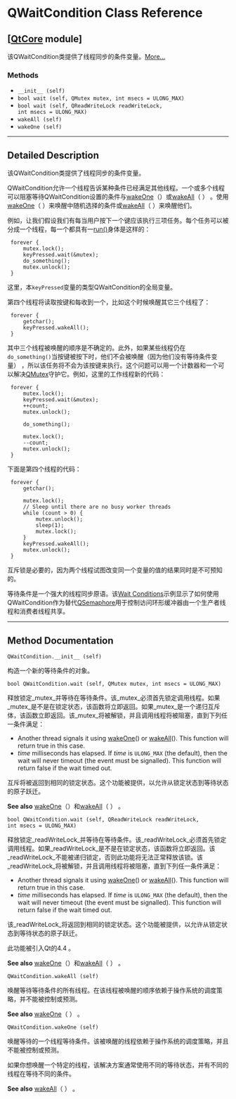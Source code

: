 # QWaitCondition Class Reference

## [[QtCore](index.htm) module]

该QWaitCondition类提供了线程同步的条件变量。[More...](#details)

### Methods

*   `__init__ (self)`
*   `bool wait (self, QMutex mutex, int msecs = ULONG_MAX)`
*   `bool wait (self, QReadWriteLock readWriteLock, int msecs = ULONG_MAX)`
*   `wakeAll (self)`
*   `wakeOne (self)`

* * *

## Detailed Description

该QWaitCondition类提供了线程同步的条件变量。

QWaitCondition允许一个线程告诉某种条件已经满足其他线程。一个或多个线程可以阻塞等待QWaitCondition设置的条件与[wakeOne](qwaitcondition.html#wakeOne)（）或[wakeAll](qwaitcondition.html#wakeAll)（ ） 。使用[wakeOne](qwaitcondition.html#wakeOne)（ ）来唤醒中随机选择的条件或[wakeAll](qwaitcondition.html#wakeAll)（ ）来唤醒他们。

例如，让我们假设我们有每当用户按下一个键应该执行三项任务。每个任务可以被分成一个线程，每一个都具有一[run()](qthread.html#run)身体是这样的：

```
 forever {
     mutex.lock();
     keyPressed.wait(&mutex);
     do_something();
     mutex.unlock();
 }

```

这里，本`keyPressed`变量的类型QWaitCondition的全局变量。

第四个线程将读取按键和每收到一个，比如这个时候唤醒其它三个线程了：

```
 forever {
     getchar();
     keyPressed.wakeAll();
 }

```

其中三个线程被唤醒的顺序是不确定的。此外，如果某些线程仍在`do_something()`当按键被按下时，他们不会被唤醒（因为他们没有等待条件变量） ，所以该任务将不会为该按键来执行。这个问题可以用一个计数器和一个可以解决[QMutex](qmutex.html)守护它。例如，这里的工作线程新的代码：

```
 forever {
     mutex.lock();
     keyPressed.wait(&mutex);
     ++count;
     mutex.unlock();

     do_something();

     mutex.lock();
     --count;
     mutex.unlock();
 }

```

下面是第四个线程的代码：

```
 forever {
     getchar();

     mutex.lock();
     // Sleep until there are no busy worker threads
     while (count > 0) {
         mutex.unlock();
         sleep(1);
         mutex.lock();
     }
     keyPressed.wakeAll();
     mutex.unlock();
 }

```

互斥锁是必要的，因为两个线程试图改变同一个变量的值的结果同时是不可预知的。

等待条件是一个强大的线程同步原语。该[Wait Conditions](index.htm)示例显示了如何使用QWaitCondition作为替代[QSemaphore](qsemaphore.html)用于控制访问环形缓冲器由一个生产者线程和消费者线程共享。

* * *

## Method Documentation

```
QWaitCondition.__init__ (self)
```

构造一个新的等待条件的对象。

```
bool QWaitCondition.wait (self, QMutex mutex, int msecs = ULONG_MAX)
```

释放锁定_mutex_并等待在等待条件。该_mutex_必须首先锁定调用线程。如果_mutex_是不是在锁定状态，该函数将立即返回。如果_mutex_是一个递归互斥体，该函数立即返回。该_mutex_将被解锁，并且调用线程将被阻塞，直到下列任一条件满足：

*   Another thread signals it using [wakeOne](qwaitcondition.html#wakeOne)() or [wakeAll](qwaitcondition.html#wakeAll)(). This function will return true in this case.
*   _time_ milliseconds has elapsed. If _time_ is `ULONG_MAX` (the default), then the wait will never timeout (the event must be signalled). This function will return false if the wait timed out.

互斥将被返回到相同的锁定状态。这个功能被提供，以允许从锁定状态到等待状态的原子跃迁。

**See also** [wakeOne](qwaitcondition.html#wakeOne)（）和[wakeAll](qwaitcondition.html#wakeAll)（ ） 。

```
bool QWaitCondition.wait (self, QReadWriteLock readWriteLock, int msecs = ULONG_MAX)
```

释放锁定_readWriteLock_并等待在等待条件。该_readWriteLock_必须首先锁定调用线程。如果_readWriteLock_是不是在锁定状态，该函数将立即返回。该_readWriteLock_不能被递归锁定，否则此功能将无法正常释放该锁。该_readWriteLock_将被解锁，并且调用线程将被阻塞，直到下列任一条件满足：

*   Another thread signals it using [wakeOne](qwaitcondition.html#wakeOne)() or [wakeAll](qwaitcondition.html#wakeAll)(). This function will return true in this case.
*   _time_ milliseconds has elapsed. If _time_ is `ULONG_MAX` (the default), then the wait will never timeout (the event must be signalled). This function will return false if the wait timed out.

该_readWriteLock_将返回到相同的锁定状态。这个功能被提供，以允许从锁定状态到等待状态的原子跃迁。

此功能被引入Qt的4.4 。

**See also** [wakeOne](qwaitcondition.html#wakeOne)（）和[wakeAll](qwaitcondition.html#wakeAll)（ ） 。

```
QWaitCondition.wakeAll (self)
```

唤醒等待等待条件的所有线程。在该线程被唤醒的顺序依赖于操作系统的调度策略，并不能被控制或预测。

**See also** [wakeOne](qwaitcondition.html#wakeOne)（ ） 。

```
QWaitCondition.wakeOne (self)
```

唤醒等待的一个线程等待条件。该被唤醒的线程依赖于操作系统的调度策略，并且不能被控制或预测。

如果你想唤醒一个特定的线程，该解决方案通常使用不同的等待状态，并有不同的线程在等待不同的条件。

**See also** [wakeAll](qwaitcondition.html#wakeAll)（ ） 。